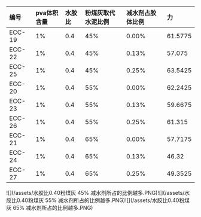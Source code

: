 | 编号 | pva体积含量 | 水胶比 | 粉煤灰取代水泥比例 | 减水剂占胶体比例 | 力 |
| :--- | :--- | :--- | :--- | :--- | :--- |
| ECC-19 | 1% | 0.4 | 45% | 0.00% | 61.5775 |
| ECC-22 | 1% | 0.4 | 45% | 0.13% | 57.075 |
| ECC-25 | 1% | 0.4 | 45% | 0.25% | 63.5425 |
| ECC-20 | 1% | 0.4 | 55% | 0.00% | 62.2425 |
| ECC-23 | 1% | 0.4 | 55% | 0.13% | 59.6675 |
| ECC-26 | 1% | 0.4 | 55% | 0.25% | 61.315 |
| ECC-21 | 1% | 0.4 | 65% | 0.00% | 57.7175 |
| ECC-24 | 1% | 0.4 | 65% | 0.13% | 46.32 |
| ECC-27 | 1% | 0.4 | 65% | 0.25% | 49.3525 |

![](/assets/水胶比0.40粉煤灰 45% 减水剂所占的比例越多.PNG)![](/assets/水胶比0.40粉煤灰 55% 减水剂所占的比例越多.PNG)![](/assets/水胶比0.40粉煤灰 65% 减水剂所占的比例越多.PNG)

